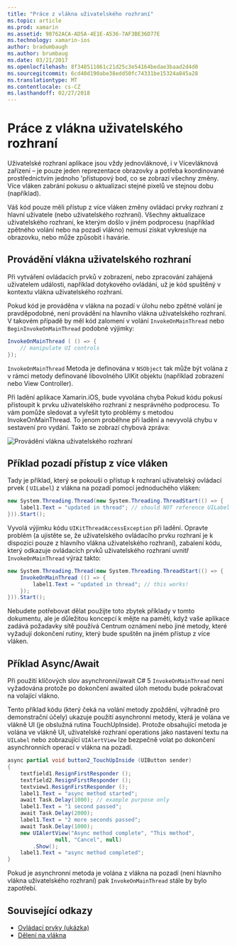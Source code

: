 ```yaml
---
title: "Práce z vlákna uživatelského rozhraní"
ms.topic: article
ms.prod: xamarin
ms.assetid: 98762ACA-AD5A-4E1E-A536-7AF3BE36D77E
ms.technology: xamarin-ios
author: bradumbaugh
ms.author: brumbaug
ms.date: 03/21/2017
ms.openlocfilehash: 8f348511861c21d25c3e54164bedae3baad2d4d0
ms.sourcegitcommit: 6cd40d190abe38edd50fc74331be15324a845a28
ms.translationtype: MT
ms.contentlocale: cs-CZ
ms.lasthandoff: 02/27/2018
---
```

# <a name="working-with-the-ui-thread"></a>Práce z vlákna uživatelského rozhraní

Uživatelské rozhraní aplikace jsou vždy jednovláknové, i v Vícevláknová zařízení – je pouze jeden reprezentace obrazovky a potřeba koordinované prostřednictvím jednoho 'přístupový bod, co se zobrazí všechny změny. Více vláken zabrání pokusu o aktualizaci stejné pixelů ve stejnou dobu (například).

Váš kód pouze měli přístup z více vláken změny ovládací prvky rozhraní z hlavní uživatele (nebo uživatelského rozhraní). Všechny aktualizace uživatelského rozhraní, ke kterým došlo v jiném podprocesu (například zpětného volání nebo na pozadí vlákno) nemusí získat vykresluje na obrazovku, nebo může způsobit i havárie.

## <a name="ui-thread-execution"></a>Provádění vlákna uživatelského rozhraní

Při vytváření ovládacích prvků v zobrazení, nebo zpracování zahájená uživatelem události, například dotykového ovládání, už je kód spuštěný v kontextu vlákna uživatelského rozhraní.

Pokud kód je prováděna v vlákna na pozadí v úlohu nebo zpětné volání je pravděpodobné, není provádění na hlavního vlákna uživatelského rozhraní. V takovém případě by měl kód zalomení v volání `InvokeOnMainThread` nebo `BeginInvokeOnMainThread` podobné výjimky:

```csharp
InvokeOnMainThread ( () => {
    // manipulate UI controls
});
```

`InvokeOnMainThread` Metoda je definována v `NSObject` tak může být volána z v rámci metody definované libovolného UIKit objektu (například zobrazení nebo View Controller).

Při ladění aplikace Xamarin.iOS, bude vyvolána chyba Pokud kódu pokusí přistoupit k prvku uživatelského rozhraní z nesprávného podprocesu. To vám pomůže sledovat a vyřešit tyto problémy s metodou InvokeOnMainThread. To jenom proběhne při ladění a nevyvolá chybu v sestavení pro vydání. Takto se zobrazí chybová zpráva:

 ![](ui-thread-images/image10.png "Provádění vlákna uživatelského rozhraní")

 <a name="Background_Thread_Example" />


## <a name="background-thread-example"></a>Příklad pozadí přístup z více vláken

Tady je příklad, který se pokouší o přístup k rozhraní uživatelský ovládací prvek ( `UILabel`) z vlákna na pozadí pomocí jednoduchého vláken:

```csharp
new System.Threading.Thread(new System.Threading.ThreadStart(() => {
    label1.Text = "updated in thread"; // should NOT reference UILabel on background thread!
})).Start();
```

Vyvolá výjimku kódu `UIKitThreadAccessException` při ladění. Opravte problém (a ujistěte se, že uživatelského ovládacího prvku rozhraní je k dispozici pouze z hlavního vlákna uživatelského rozhraní), zabalení kódu, který odkazuje ovládacích prvků uživatelského rozhraní uvnitř `InvokeOnMainThread` výraz takto:

```csharp
new System.Threading.Thread(new System.Threading.ThreadStart(() => {
    InvokeOnMainThread (() => {
        label1.Text = "updated in thread"; // this works!
    });
})).Start();
```

Nebudete potřebovat dělat použijte toto zbytek příklady v tomto dokumentu, ale je důležitou koncepcí k mějte na paměti, když vaše aplikace zadává požadavky sítě používá Centrum oznámení nebo jiné metody, které vyžadují dokončení rutiny, který bude spuštěn na jiném přístup z více vláken.

 <a name="Async_Await_Example" />


## <a name="asyncawait-example"></a>Příklad Async/Await

Při použití klíčových slov asynchronní/await C# 5 `InvokeOnMainThread` není vyžadována protože po dokončení awaited úloh metodu bude pokračovat na volající vlákno.

Tento příklad kódu (který čeká na volání metody zpoždění, výhradně pro demonstrační účely) ukazuje použití asynchronní metody, která je volána ve vlákně UI (je obslužná rutina TouchUpInside). Protože obsahující metoda je volána ve vlákně UI, uživatelské rozhraní operations jako nastavení textu na `UILabel` nebo zobrazující `UIAlertView` lze bezpečně volat po dokončení asynchronních operací v vlákna na pozadí.

```csharp
async partial void button2_TouchUpInside (UIButton sender)
{
    textfield1.ResignFirstResponder ();
    textfield2.ResignFirstResponder ();
    textview1.ResignFirstResponder ();
    label1.Text = "async method started";
    await Task.Delay(1000); // example purpose only
    label1.Text = "1 second passed";
    await Task.Delay(2000);
    label1.Text = "2 more seconds passed";
    await Task.Delay(1000);
    new UIAlertView("Async method complete", "This method", 
               null, "Cancel", null)
        .Show();
    label1.Text = "async method completed";
}
```

Pokud je asynchronní metoda je volána z vlákna na pozadí (není hlavního vlákna uživatelského rozhraní) pak `InvokeOnMainThread` stále by bylo zapotřebí.


## <a name="related-links"></a>Související odkazy

- [Ovládací prvky (ukázka)](https://developer.xamarin.com/samples/Controls/)
- [Dělení na vlákna](~/ios/app-fundamentals/threading.md)
